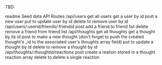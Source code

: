 TBD:

readme
Seed data
API Routes
    /api/users
        get all users
        get a user by id
        post a new user
        put to update user by id
        delete to remove user by id
    /api/users/:userid/friends/:friendid
        post add a friend to friend list
        delete remove a friend from friend list
    /api/thoughts
        get all thoughts
        get a thought by its id
        post to make a new thought (don't forget to push the created thought's _id to the associated user's thoughts array field)
        put to update a thought by id
        delete to remove a thought by id
    /api/thoughts/:thoughtid/reactions
        post create a reation stored in a thought reaction array
        delete to delete a single reaction